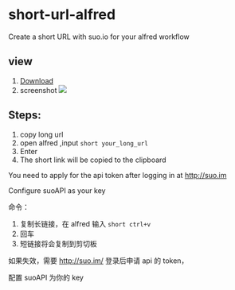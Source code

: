 # short-url-alfred
Create a short URL with suo.io for your alfred workflow

## view 
1. [Download](https://github.com/shanelau/short-url-aflred/raw/master/Short%20URL.alfredworkflow)
2. screenshot
![](https://github.com/shanelau/short-url-aflred/raw/master/WeChat39527efc0c776d6ea97d8244f25b5d1a.png)

## Steps:

1. copy long url
2. open alfred ,input `short your_long_url`
3. Enter
4. The short link will be copied to the clipboard

You need to apply for the api token after logging in at http://suo.im

Configure suoAPI as your key

命令：
1. 复制长链接，在 alfred 输入 `short ctrl+v`
2. 回车
3. 短链接将会复制到剪切板

如果失效，需要 http://suo.im/ 登录后申请 api 的 token，

配置 suoAPI 为你的 key
